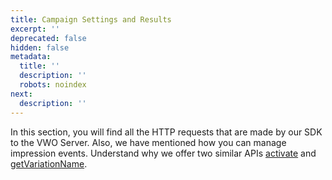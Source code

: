 ```yaml
---
title: Campaign Settings and Results
excerpt: ''
deprecated: false
hidden: false
metadata:
  title: ''
  description: ''
  robots: noindex
next:
  description: ''
---
```

In this section, you will find all the HTTP requests that are made by our SDK to the VWO Server. Also, we have mentioned how you can manage impression events. Understand why we offer two similar APIs [activate](https://developers.vwo.com/reference#fullstack-sdk-activate) and [getVariationName](https://developers.vwo.com/reference#fullstack-sdk-get-variation).